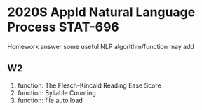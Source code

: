 # 2020S Appld Natural Language Process STAT-696
Homework answer
some useful NLP algorithm/function may add

## W2
1. function: The Flesch-Kincaid Reading Ease Score
2. function: Syllable Counting
3. function: file auto load
